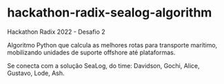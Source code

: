 # hackathon-radix-sealog-algorithm

Hackathon Radix 2022 - Desafio 2

Algoritmo Python que calcula as melhores rotas para transporte marítimo, mobilizando unidades de suporte offshore até plataformas.

Se conecta com a solução SeaLog, do time: Davidson, Gochi, Alice, Gustavo, Lode, Ash.

